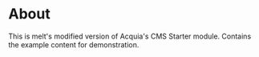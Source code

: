 # About

This is melt's modified version of Acquia's CMS Starter module. Contains the example content for demonstration.
